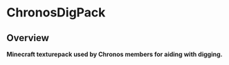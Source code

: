 # ChronosDigPack
## Overview
**Minecraft texturepack used by Chronos members for aiding with digging.**
